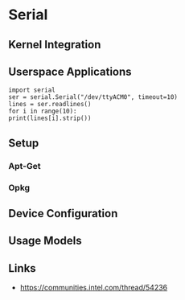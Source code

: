 Serial
==

## Kernel Integration
## Userspace Applications

    import serial
    ser = serial.Serial("/dev/ttyACM0", timeout=10)
    lines = ser.readlines()
    for i in range(10):
    print(lines[i].strip())

## Setup
### Apt-Get
### Opkg
## Device Configuration
## Usage Models
## Links

- https://communities.intel.com/thread/54236
